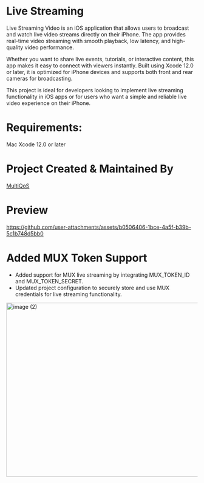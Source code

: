 # Live Streaming
Live Streaming Video is an iOS application that allows users to broadcast and watch live video streams directly on their iPhone. The app provides real-time video streaming with smooth playback, low latency, and high-quality video performance.

Whether you want to share live events, tutorials, or interactive content, this app makes it easy to connect with viewers instantly. Built using Xcode 12.0 or later, it is optimized for iPhone devices and supports both front and rear cameras for broadcasting.

This project is ideal for developers looking to implement live streaming functionality in iOS apps or for users who want a simple and reliable live video experience on their iPhone.

# Requirements:
Mac
Xcode 12.0 or later

# Project Created & Maintained By
[MultiQoS](https://multiqos.com/)

# Preview
https://github.com/user-attachments/assets/b0506406-1bce-4a5f-b39b-5c1b748d5bb0

# Added MUX Token Support
- Added support for MUX live streaming by integrating MUX_TOKEN_ID and MUX_TOKEN_SECRET.
- Updated project configuration to securely store and use MUX credentials for live streaming functionality.

<img width="988" height="459" alt="image (2)" src="https://github.com/user-attachments/assets/fb11a1db-5f10-4b06-b2c8-03ad2d03e277" />

